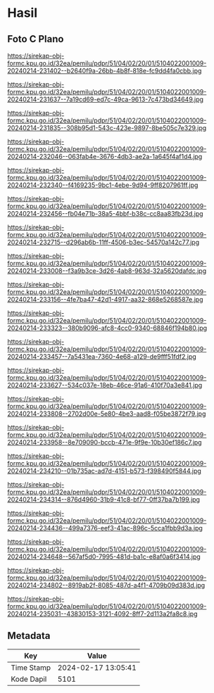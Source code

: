 # Hasil

## Foto C Plano

https://sirekap-obj-formc.kpu.go.id/32ea/pemilu/pdpr/51/04/02/20/01/5104022001009-20240214-231402--b2640f9a-26bb-4b8f-818e-fc9dd4fa0cbb.jpg

https://sirekap-obj-formc.kpu.go.id/32ea/pemilu/pdpr/51/04/02/20/01/5104022001009-20240214-231637--7a19cd69-ed7c-49ca-9613-7c473bd34649.jpg

https://sirekap-obj-formc.kpu.go.id/32ea/pemilu/pdpr/51/04/02/20/01/5104022001009-20240214-231835--308b95d1-543c-423e-9897-8be505c7e329.jpg

https://sirekap-obj-formc.kpu.go.id/32ea/pemilu/pdpr/51/04/02/20/01/5104022001009-20240214-232046--063fab4e-3676-4db3-ae2a-1a645f4af1d4.jpg

https://sirekap-obj-formc.kpu.go.id/32ea/pemilu/pdpr/51/04/02/20/01/5104022001009-20240214-232340--f4169235-9bc1-4ebe-9d94-9ff8207961ff.jpg

https://sirekap-obj-formc.kpu.go.id/32ea/pemilu/pdpr/51/04/02/20/01/5104022001009-20240214-232456--fb04e71b-38a5-4bbf-b38c-cc8aa83fb23d.jpg

https://sirekap-obj-formc.kpu.go.id/32ea/pemilu/pdpr/51/04/02/20/01/5104022001009-20240214-232715--d296ab6b-11ff-4506-b3ec-54570a142c77.jpg

https://sirekap-obj-formc.kpu.go.id/32ea/pemilu/pdpr/51/04/02/20/01/5104022001009-20240214-233008--f3a9b3ce-3d26-4ab8-963d-32a5620dafdc.jpg

https://sirekap-obj-formc.kpu.go.id/32ea/pemilu/pdpr/51/04/02/20/01/5104022001009-20240214-233156--4fe7ba47-42d1-4917-aa32-868e5268587e.jpg

https://sirekap-obj-formc.kpu.go.id/32ea/pemilu/pdpr/51/04/02/20/01/5104022001009-20240214-233323--380b9096-afc8-4cc0-9340-68846f194b80.jpg

https://sirekap-obj-formc.kpu.go.id/32ea/pemilu/pdpr/51/04/02/20/01/5104022001009-20240214-233457--7a5431ea-7360-4e68-a129-de9fff51fdf2.jpg

https://sirekap-obj-formc.kpu.go.id/32ea/pemilu/pdpr/51/04/02/20/01/5104022001009-20240214-233627--534c037e-18eb-46ce-91a6-410f70a3e841.jpg

https://sirekap-obj-formc.kpu.go.id/32ea/pemilu/pdpr/51/04/02/20/01/5104022001009-20240214-233808--2702d00e-5e80-4be3-aad8-f05be3872f79.jpg

https://sirekap-obj-formc.kpu.go.id/32ea/pemilu/pdpr/51/04/02/20/01/5104022001009-20240214-233958--8e709090-bccb-471e-9f9e-10b30ef186c7.jpg

https://sirekap-obj-formc.kpu.go.id/32ea/pemilu/pdpr/51/04/02/20/01/5104022001009-20240214-234210--01b735ac-ad7d-4151-b573-f398490f5844.jpg

https://sirekap-obj-formc.kpu.go.id/32ea/pemilu/pdpr/51/04/02/20/01/5104022001009-20240214-234314--876d4960-31b9-41c8-bf77-0ff37ba7b199.jpg

https://sirekap-obj-formc.kpu.go.id/32ea/pemilu/pdpr/51/04/02/20/01/5104022001009-20240214-234436--499a7376-eef3-41ac-896c-5cca1fbb9d3a.jpg

https://sirekap-obj-formc.kpu.go.id/32ea/pemilu/pdpr/51/04/02/20/01/5104022001009-20240214-234648--567af5d0-7995-481d-ba1c-e8af0a6f3414.jpg

https://sirekap-obj-formc.kpu.go.id/32ea/pemilu/pdpr/51/04/02/20/01/5104022001009-20240214-234802--8919ab2f-8085-487d-a4f1-4709b09d383d.jpg

https://sirekap-obj-formc.kpu.go.id/32ea/pemilu/pdpr/51/04/02/20/01/5104022001009-20240214-235031--43830153-3121-4092-8ff7-2d113a2fa8c8.jpg


## Metadata

| Key        | Value               |
| ---------- | ------------------- |
| Time Stamp | 2024-02-17 13:05:41 |
| Kode Dapil | 5101                |



